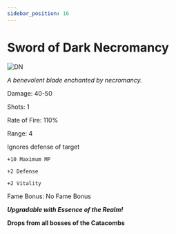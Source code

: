 ```yaml
---
sidebar_position: 16
---
```


# Sword of Dark Necromancy

![DN](https://vwiki.valorserver.com/api/item/picture/sword%20of%20dark%20necromancy)

<i>A benevolent blade enchanted by necromancy.</i>

Damage: 40-50

Shots: 1

Rate of Fire: 110%

Range: 4

Ignores defense of target

    +10 Maximum MP
    
    +2 Defense
    
    +2 Vitality
    
Fame Bonus: No Fame Bonus

***Upgradable with Essence of the Realm!***

**Drops from all bosses of the Catacombs**
